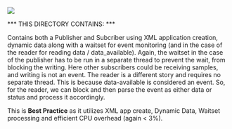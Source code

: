 ![](https://github.com/psmass/DDSexamples/blob/master/RtiAsOne.png)


*** THIS DIRECTORY CONTAINS: ***

Contains both a Publisher and Subcriber using XML application creation, dynamic data along with a waitset for event monitoring (and in the case of the reader for reading data / data_available). Again, the waitset in the case of the publisher has to be run in a separate thread to prevent the wait, from blocking the writing. Here other subscribers could be receiving samples, and writing is not an event.  The reader is a different story and requires no separate thread. This is because data-available is considered an event. So, for the reader, we can block and then parse the event as either data or status and process it accordingly. 

This is **Best Practice** as it utilizes XML app create, Dynamic Data, Waitset processing and efficient CPU overhead (again < 3%).
